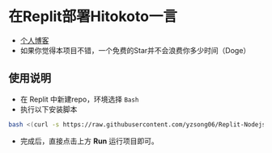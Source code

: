 # 在Replit部署Hitokoto一言
- [个人博客](https://blog.sotkg.cn)
- 如果你觉得本项目不错，一个免费的Star并不会浪费你多少时间（Doge）
## 使用说明
- 在 Replit 中新建repo，环境选择 `Bash`
- 执行以下安装脚本

```bash
bash <(curl -s https://raw.githubusercontent.com/yzsong06/Replit-Nodejs-Hitokoto/main/install.sh)
```

- 完成后，直接点击上方 **Run** 运行项目即可。
